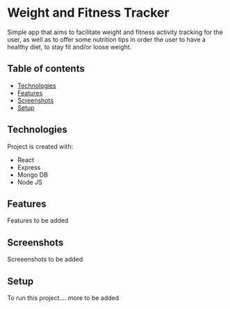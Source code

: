 # Weight and Fitness Tracker

Simple app that aims to facilitate weight and fitness activity tracking for the user, as well as to offer some nutrition tips in order the user to have a healthy diet, to stay fit and/or loose weight.

## Table of contents

- [Technologies](#technologies)
- [Features](#features)
- [Screenshots](#screenshots)
- [Setup](#setup)

## Technologies

Project is created with:

- React
- Express
- Mongo DB
- Node JS

## Features

Features to be added

## Screenshots

Screeenshots to be added

## Setup

To run this project.... more to be added
